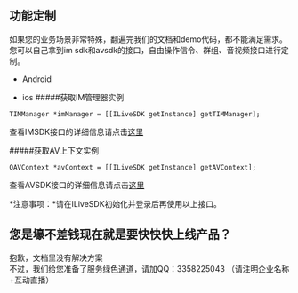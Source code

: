 ﻿## 功能定制

如果您的业务场景非常特殊，翻遍完我们的文档和demo代码，都不能满足需求。<br/>
您可以自己拿到im sdk和avsdk的接口，自由操作信令、群组、音视频接口进行定制。<br/>

* Android


* ios
#####获取IM管理器实例
```
TIMManager *imManager = [[ILiveSDK getInstance] getTIMManager];
```
查看IMSDK接口的详细信息请点击[这里](https://www.qcloud.com/document/product/269/1565)

#####获取AV上下文实例
```
QAVContext *avContext = [[ILiveSDK getInstance] getAVContext];
```
查看AVSDK接口的详细信息请点击[这里](https://www.qcloud.com/document/product/268/3824)


*注意事项：*请在ILiveSDK初始化并登录后再使用以上接口。


## 您是壕不差钱现在就是要快快快上线产品？

抱歉，文档里没有解决方案<br/>
不过，我们给您准备了服务绿色通道，请加QQ：3358225043 （请注明企业名称+互动直播）